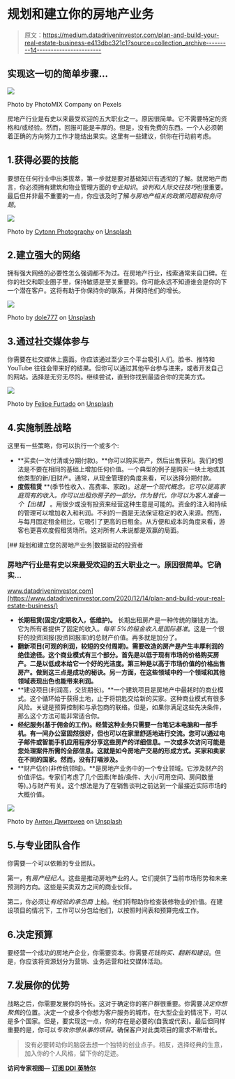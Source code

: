 # 规划和建立你的房地产业务

> 原文：<https://medium.datadriveninvestor.com/plan-and-build-your-real-estate-business-e413dbc321c1?source=collection_archive---------14----------------------->

## 实现这一切的简单步骤…

![](img/b32ff9eee9c540be245c4879ff314d1a.png)

Photo by PhotoMIX Company on Pexels

房地产行业是有史以来最受欢迎的五大职业之一。原因很简单。它不需要特定的资格和/或经验。然而，回报可能是丰厚的。但是，没有免费的东西。一个人必须朝着正确的方向努力工作才能结出果实。这里有一些建议，供你在行动前考虑。

## 1.获得必要的技能

要想在任何行业中出类拔萃，第一步就是要对基础知识有透彻的了解。就房地产而言，你必须拥有建筑和物业管理方面的*专业知识*。*谈判和人际交往技巧*也很重要。最后但并非最不重要的一点，你应该及时了解*与房地产相关的政策问题和税务问题*。

![](img/71d16000e750abd3a73f7a6b6dbed11c.png)

Photo by [Cytonn Photography](https://unsplash.com/@cytonn_photography?utm_source=medium&utm_medium=referral) on [Unsplash](https://unsplash.com?utm_source=medium&utm_medium=referral)

## 2.建立强大的网络

拥有强大网络的必要性怎么强调都不为过。在房地产行业，线索通常来自口碑。在你的社交和职业圈子里，保持敏感是至关重要的。你可能永远不知道谁会是你的下一个潜在客户。这将有助于你保持你的联系，并保持他们的增长。

![](img/e5558ea2141b97e2b7b6c8e398f28257.png)

Photo by [dole777](https://unsplash.com/@dole777?utm_source=medium&utm_medium=referral) on [Unsplash](https://unsplash.com?utm_source=medium&utm_medium=referral)

## 3.通过社交媒体参与

你需要在社交媒体上露面。你应该通过至少三个平台吸引人们。脸书、推特和 YouTube 往往会带来好的结果。但你可以通过其他平台参与进来，或者开发自己的网站。选择是无穷无尽的。继续尝试，直到你找到最适合你的完美方式。

![](img/dc846a38c453ad662a42f2795dd9b038.png)

Photo by [Felipe Furtado](https://unsplash.com/@furtado?utm_source=medium&utm_medium=referral) on [Unsplash](https://unsplash.com?utm_source=medium&utm_medium=referral)

## 4.实施制胜战略

这里有一些策略，你可以执行一个或多个:

*   **买卖(一次付清或分期付款)。**你可以购买房产，然后出售获利。我们的想法是不要在相同的基础上增加任何价值。一个典型的例子是购买一块土地或其他类型的新/旧财产。通常，从现金管理的角度来看，可以选择分期付款。
*   **度假租赁** **(季节性收入、高费率、家政)。**这是一个现代概念。它可以提高家庭现有的收入。你可以出租你房子的一部分。作为替代，你可以为客人准备一个*【出楼】* 。用很少或没有投资来经营这种生意是可能的。资金的注入和持续的管理可以增加收入和利润。不利的一面是无法保证稳定的收入来源。然而，与每月固定租金相比，它吸引了更高的日租金。从方便和成本的角度来看，游客也更喜欢度假租赁场所。这对所有人来说都是双赢的局面。

[](https://www.datadriveninvestor.com/2020/12/14/plan-and-build-your-real-estate-business/) [## 规划和建立您的房地产业务|数据驱动的投资者

### 房地产行业是有史以来最受欢迎的五大职业之一。原因很简单。它确实…

www.datadriveninvestor.com](https://www.datadriveninvestor.com/2020/12/14/plan-and-build-your-real-estate-business/) 

*   **长期租赁(固定/定期收入，低维护)。** 长期出租房产是一种传统的赚钱方法。它为所有者提供了固定的收入。*每年 5%的租金收入是国际基准*。这是一个很好的投资回报(投资回报率)的总财产价值。再多就是加分了。
*   **翻新项目(可观的利润，较短的交付周期)。需要改造的房产是产生丰厚利润的绝佳途径。这个商业模式有三个部分。首先是以低于现有市场的价格购买房产。二是以低成本给它一个好的光洁度。第三种是以高于市场价值的价格出售房产。做到这三点是成功的秘诀。另一方面，在这些领域中的一个领域和其他领域表现出色也能带来利润。**
*   **建设项目(利润高，交货期长)。**一个建筑项目是房地产中最耗时的商业模式。这个循环始于获得土地，止于将钥匙交给新的买家。这种商业模式有很多风险。关键是预算控制和与承包商的联络。但是，如果你满足这些先决条件，那么这个方法可能非常适合你。
*   **经纪服务(基于佣金的工作)。经营这种业务只需要一台笔记本电脑和一部手机。有一间办公室固然很好，但也可以在家里舒适地进行交流。您可以通过电子邮件或智能手机应用程序分享这些房产的详细信息。一次或多次访问可能是您处理案件所需的全部信息。这就是如今房地产交易的形成方式。买家和卖家在不同的国家。然而，没有打嗝涉及。**
*   **财产估价(非传统领域)。**是房地产业务中的一个专业领域。它涉及财产的价值评估。专家们考虑了几个因素(年龄/条件、大小/可用空间、房间数量等)。)与财产有关。这个想法是为了在销售谈判之前达到一个最接近实际市场的大概价值。

![](img/98190c7145d0bd41dde797f7b88b52eb.png)

Photo by [Антон Дмитриев](https://unsplash.com/@ehmitrich?utm_source=medium&utm_medium=referral) on [Unsplash](https://unsplash.com?utm_source=medium&utm_medium=referral)

## 5.与专业团队合作

你需要一个可以依赖的专业团队。

第一，有*房产经纪人*。这些是推动房地产业的人。它们提供了当前市场形势和未来预测的方向。这些是买卖双方之间的商业伙伴。

第二，你必须让*有经验的承包商* 上船。他们将帮助你检查装修物业的价值。在建设项目的情况下，工作可以分包给他们，以按照时间表和预算完成工作。

## 6.决定预算

要经营一个成功的房地产企业，你需要资本。你需要*花钱购买、翻新和建设*。但是，你应该将资源划分为营销、业务运营和社交媒体活动。

## 7.发展你的优势

战略之后，你需要发展你的特长。这对于确定你的客户群很重要。你需要*决定你想聚焦*的位置。决定一个或多个你想为客户服务的城市。在大型企业的情况下，可以是多个国家。但是，要实现这一点，你的存在是必要的(自我或代表)。最后但同样重要的是，你可以*专攻你想从事的项目*。确保客户对此类项目的需求不断增长。

> 没有必要转动你的脑袋去想一个独特的创业点子。相反，选择经典的生意，加入你的个人风格，留下你的足迹。

**访问专家视图—** [**订阅 DDI 英特尔**](https://datadriveninvestor.com/ddi-intel)